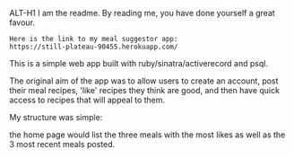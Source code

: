 ALT-H1 I am the readme. By reading me, you have done yourself a great favour.

```
Here is the link to my meal suggestor app:
https://still-plateau-90455.herokuapp.com/
```

This is a simple web app built with ruby/sinatra/activerecord and psql.

The original aim of the app was to allow users to create an account, post their meal recipes, 'like' recipes they think are good, and then have quick access to recipes that will appeal to them.

My structure was simple:

the home page would list the three meals with the most likes as well as the 3 most recent meals posted.
